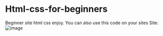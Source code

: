 # Html-css-for-beginners
Beginner site html css enjoy. You can also use this code on your sites
Site:
![image](https://user-images.githubusercontent.com/86061657/135754607-f7b042e4-dc23-456d-9186-60adbb7c0dfb.png)
